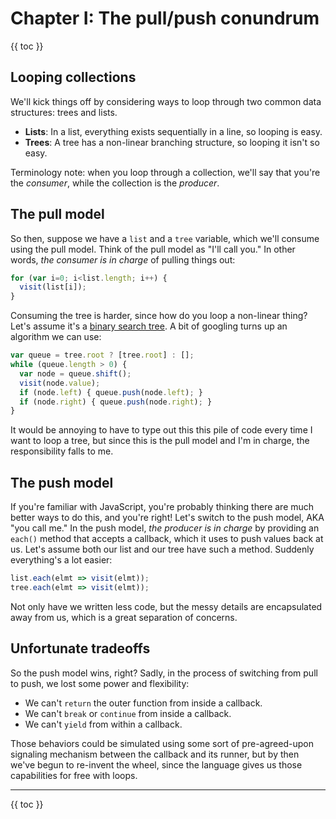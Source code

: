 # Chapter I: The pull/push conundrum

{{ toc }}

## Looping collections

We'll kick things off by considering ways to loop through two common data structures: trees and lists.

 * **Lists**: In a list, everything exists sequentially in a line, so looping is easy.
 * **Trees**: A tree has a non-linear branching structure, so looping it isn't so easy.

Terminology note: when you loop through a collection, we'll say that you're the *consumer*, while the collection is the *producer*.

## The pull model

So then, suppose we have a `list` and a `tree` variable, which we'll consume using the pull model. Think of the pull model as "I'll call you." In other words, *the consumer is in charge* of pulling things out:

```js
for (var i=0; i<list.length; i++) {
  visit(list[i]);
}
```

Consuming the tree is harder, since how do you loop a non-linear thing? Let's assume it's a [binary search tree](https://en.wikipedia.org/wiki/Binary_search_tree). A bit of googling turns up an algorithm we can use:

```js
var queue = tree.root ? [tree.root] : [];
while (queue.length > 0) {
  var node = queue.shift();
  visit(node.value);
  if (node.left) { queue.push(node.left); }
  if (node.right) { queue.push(node.right); }
}
```

It would be annoying to have to type out this this pile of code every time I want to loop a tree, but since this is the pull model and I'm in charge, the responsibility falls to me.

## The push model

If you're familiar with JavaScript, you're probably thinking there are much better ways to do this, and you're right! Let's switch to the push model, AKA "you call me." In the push model, *the producer is in charge* by providing an `each()` method that accepts a callback, which it uses to push values back at us. Let's assume both our list and our tree have such a method. Suddenly everything's a lot easier:

```js
list.each(elmt => visit(elmt));
tree.each(elmt => visit(elmt));
```

Not only have we written less code, but the messy details are encapsulated away from us, which is a great separation of concerns.

## Unfortunate tradeoffs

So the push model wins, right? Sadly, in the process of switching from pull to push, we lost some power and flexibility:

 * We can't `return` the outer function from inside a callback.
 * We can't `break` or `continue` from inside a callback.
 * We can't `yield` from within a callback.

Those behaviors could be simulated using some sort of pre-agreed-upon signaling mechanism between the callback and its runner, but by then we've begun to re-invent the wheel, since the language gives us those capabilities for free with loops.

----------------

{{ toc }}
